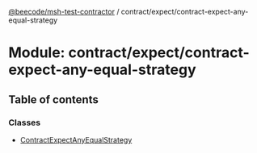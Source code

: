 [@beecode/msh-test-contractor](../README.md) / contract/expect/contract-expect-any-equal-strategy

# Module: contract/expect/contract-expect-any-equal-strategy

## Table of contents

### Classes

- [ContractExpectAnyEqualStrategy](../classes/contract_expect_contract_expect_any_equal_strategy.ContractExpectAnyEqualStrategy.md)
